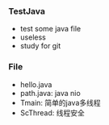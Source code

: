 ### TestJava
- test some java file
- useless
- study for git

### File
- hello.java
- path.java:    java nio
- Tmain:    简单的java多线程
- ScThread:    线程安全
